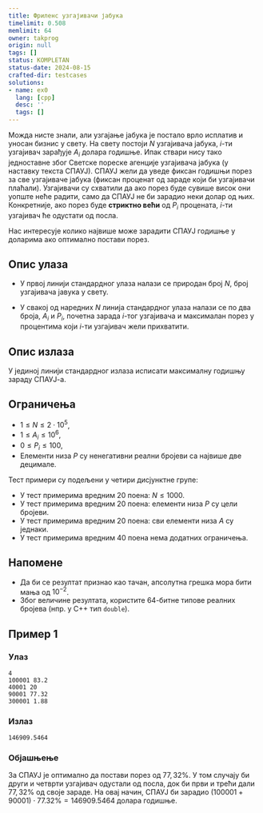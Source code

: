 ```yaml
---
title: Фриленс узгајивачи јабука
timelimit: 0.508
memlimit: 64
owner: takprog
origin: null
tags: []
status: KOMPLETAN
status-date: 2024-08-15
crafted-dir: testcases
solutions:
- name: ex0
  lang: [cpp]
  desc: ''
  tags: []
---
```


Можда нисте знали, али узгајање јабука је постало врло исплатив и уносан бизнис у свету. На свету постоји $N$ узгајивача јабука, $i$-ти узгајивач зарађује $A_i$ долара годишње. Ипак ствари нису тако једноставне због Светскe порескe агенцијe узгајивача јабука (у наставку текста СПАУЈ). СПАУЈ жели да уведе фиксан годишњи порез за све узгајиваче јабука (фиксан проценат од зараде који би узгајивачи плаћали). Узгајивачи су схватили да ако порез буде сувише висок они уопште неће радити, само да СПАУЈ не би зарадио неки долар од њих. Конкретније, ако порез буде **стриктно већи** од $P_i$ процената, $i$-ти узгајивач ће одустати од посла.

Нас интересује колико највише може зарадити СПАУЈ годишње у доларима ако оптимално постави порез. 

## Опис улаза

* У првој линији стандардног улаза налази се природан број $N$, број узгајивача јавука у свету.

* У свакој од наредних $N$ линија стандардног улаза налази се по два броја, $A_i$ и $P_i$, почетна зарада $i$-тог узгајивача и максималан порез у процентима који $i$-ти узгајивач жели прихватити.   

## Опис излаза

У јединој линији стандардног излаза исписати максималну годишњу зараду СПАУЈ-а.

## Ограничења

* $1 \leq N \leq 2\cdot 10^5$,
* $1 \leq A_i \leq 10^6$,
* $0 \leq P_i \leq 100$,
* Елементи низа $P$ су ненегативни реални бројеви са највише две децимале.

Тест примери су подељени у четири дисјунктне групе:

* У тест примерима вредним $20$ поена: $N \leq 1000$.
* У тест примерима вредним $20$ поена: елементи низа $P$ су цели бројеви.
* У тест примерима вредним $20$ поена: сви елементи низа $A$ су једнаки.
* У тест примерима вредним $40$ поена нема додатних ограничења.

## Напоменe

* Да би се резултат признао као тачан, апсолутна грешка мора бити мања од $10^{-2}$.
* Због величине резултата, користите 64-битне типове реалних бројева (нпр. у C++ тип `double`).

## Пример 1

### Улаз

~~~
4
100001 83.2
40001 20
90001 77.32
300001 1.88
~~~

### Излаз

~~~
146909.5464
~~~

### Објашњење

За СПАУЈ је оптимално да постави порез од $77,32\%$. У том случају би други и четврти узгајивач одустали од посла, док би први и трећи дали $77,32\%$ од своје зараде. На овај начин, СПАУЈ би зарадио $(100001 + 90001) \cdot 77.32\% = 146909.5464$ долара годишње. 



